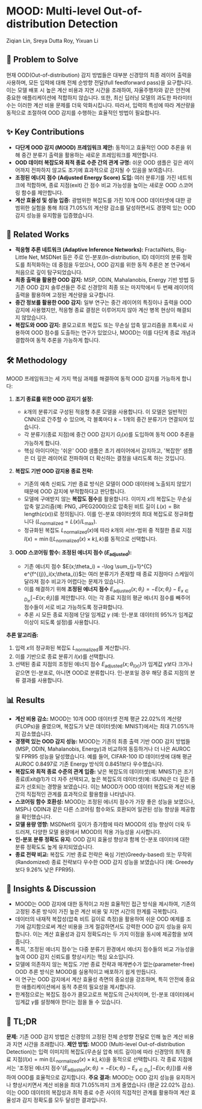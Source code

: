 # MOOD: Multi-level Out-of-distribution Detection
Ziqian Lin, Sreya Dutta Roy, Yixuan Li

## 🧩 Problem to Solve
현재 OOD(Out-of-distribution) 감지 방법들은 대부분 신경망의 최종 레이어 출력을 사용하며, 모든 입력에 대해 전체 순방향 전달(full feedforward pass)을 요구합니다. 이는 모델 배포 시 높은 계산 비용과 지연 시간을 초래하여, 자율주행차와 같은 안전에 중요한 애플리케이션에 적합하지 않습니다. 또한, 최신 딥러닝 모델의 과도한 파라미터 수는 이러한 계산 비용 문제를 더욱 악화시킵니다. 따라서, 입력의 특성에 따라 계산량을 동적으로 조절하여 OOD 감지를 수행하는 효율적인 방법이 필요합니다.

## ✨ Key Contributions
*   **다단계 OOD 감지 (MOOD) 프레임워크 제안:** 동적이고 효율적인 OOD 추론을 위해 중간 분류기 출력을 활용하는 새로운 프레임워크를 제안합니다.
*   **OOD 데이터 복잡도와 최적 종료 수준 간의 관계 규명:** 쉬운 OOD 샘플은 깊은 레이어까지 전파하지 않고도 조기에 효과적으로 감지될 수 있음을 보여줍니다.
*   **조정된 에너지 점수 (Adjusted Energy Score) 도입:** 여러 분류기를 가진 네트워크에 적합하며, 종료 지점(exit) 간 점수 비교 가능성을 높이는 새로운 OOD 스코어링 함수를 제안합니다.
*   **계산 효율성 및 성능 입증:** 광범위한 복잡도를 가진 10개 OOD 데이터셋에 대한 광범위한 실험을 통해 최대 71.05%의 계산량 감소를 달성하면서도 경쟁력 있는 OOD 감지 성능을 유지함을 입증했습니다.

## 📎 Related Works
*   **적응형 추론 네트워크 (Adaptive Inference Networks):** FractalNets, Big-Little Net, MSDNet 등은 주로 인-분포(In-distribution, ID) 데이터의 분류 정확도를 최적화하는 데 중점을 두었으나, OOD 감지를 위한 동적 추론은 본 연구에서 처음으로 깊이 탐구되었습니다.
*   **최종 출력을 활용한 OOD 감지:** MSP, ODIN, Mahalanobis, Energy 기반 방법 등 기존 OOD 감지 솔루션들은 주로 신경망의 최종 또는 마지막에서 두 번째 레이어의 출력을 활용하며 고정된 계산량을 요구합니다.
*   **중간 정보를 활용한 OOD 감지:** 일부 연구는 중간 레이어의 특징이나 출력을 OOD 감지에 사용했지만, 적응형 종료 결정은 이루어지지 않아 계산 병목 현상이 해결되지 않았습니다.
*   **복잡도와 OOD 감지:** 콜모고로프 복잡도 또는 무손실 압축 알고리즘을 프록시로 사용하여 OOD 점수를 도출하는 연구가 있었으나, MOOD는 이를 다단계 종료 개념과 결합하여 동적 추론을 가능하게 합니다.

## 🛠️ Methodology
MOOD 프레임워크는 세 가지 핵심 과제를 해결하여 동적 OOD 감지를 가능하게 합니다:

1.  **조기 종료를 위한 OOD 감지기 설정:**
    *   $k$개의 분류기로 구성된 적응형 추론 모델을 사용합니다. 이 모델은 일반적인 CNN으로 간주할 수 있으며, 각 블록마다 $k-1$개의 중간 분류기가 연결되어 있습니다.
    *   각 분류기(종료 지점)에 중간 OOD 감지기 $G_i(x)$를 도입하여 동적 OOD 추론을 가능하게 합니다.
    *   핵심 아이디어는 '쉬운' OOD 샘플은 초기 레이어에서 감지하고, '복잡한' 샘플은 더 깊은 레이어로 전파하여 더 확신하는 결정을 내리도록 하는 것입니다.

2.  **복잡도 기반 OOD 감지용 종료 전략:**
    *   기존의 예측 신뢰도 기반 종료 방식은 모델이 OOD 데이터에 노출되지 않았기 때문에 OOD 감지에 부적합하다고 판단합니다.
    *   모델에 구애받지 않는 **복잡도 점수**를 활용합니다. 이미지 $x$의 복잡도는 무손실 압축 알고리즘(예: PNG, JPEG2000)으로 압축된 비트 길이 $L(x) = \text{Bit length}(c(x))$로 정의됩니다. 이를 인-분포 데이터셋의 최대 복잡도로 정규화합니다 ($L_{\text{normalized}} = L(x) / L_{\text{max}}$).
    *   정규화된 복잡도 $L_{\text{normalized}}(x)$에 따라 $k$개의 서브-범위 중 적절한 종료 지점 $I(x) = \min(\lfloor L_{\text{normalized}}(x) \times k \rfloor, k)$를 동적으로 선택합니다.

3.  **OOD 스코어링 함수: 조정된 에너지 점수 ($E_{\text{adjusted}}$):**
    *   기존 에너지 점수 $E(x;\theta_i) = -\log \sum_{j=1}^{C} e^{f^{(j)}_i(x;\theta_i)}$는 여러 분류기가 존재할 때 종료 지점마다 스케일이 달라져 점수 비교가 어렵다는 문제가 있습니다.
    *   이를 해결하기 위해 **조정된 에너지 점수** $E_{\text{adjusted}}(x;\theta_i) = -E(x;\theta_i) - E_{x \in D_{\text{in}}}[-E(x;\theta_i)]$를 제안합니다. 이는 각 종료 지점의 평균 에너지 점수를 빼주어 점수들이 서로 비교 가능하도록 정규화합니다.
    *   추론 시 모든 종료 지점에 단일 임계값 $\gamma$ (예: 인-분포 데이터의 95%가 임계값 이상이 되도록 설정)를 사용합니다.

**추론 알고리즘:**
1.  입력 $x$의 정규화된 복잡도 $L_{\text{normalized}}$를 계산합니다.
2.  이를 기반으로 종료 분류기 $I(x)$를 선택합니다.
3.  선택된 종료 지점의 조정된 에너지 점수 $E_{\text{adjusted}}(x;\theta_{I(x)})$가 임계값 $\gamma$보다 크거나 같으면 인-분포로, 아니면 OOD로 분류합니다. 인-분포일 경우 해당 종료 지점의 분류 결과를 사용합니다.

## 📊 Results
*   **계산 비용 감소:** MOOD는 10개 OOD 데이터셋 전체 평균 22.02%의 계산량 (FLOPs)을 줄였으며, 복잡도가 낮은 데이터셋(예: MNIST)에서는 최대 71.05%까지 감소했습니다.
*   **경쟁력 있는 OOD 감지 성능:** MOOD는 기존의 최종 출력 기반 OOD 감지 방법들(MSP, ODIN, Mahalanobis, Energy)과 비교하여 동등하거나 더 나은 AUROC 및 FPR95 성능을 달성했습니다. 예를 들어, CIFAR-100 ID 데이터셋에 대해 평균 AUROC 0.8497로 기존 Energy 방식의 0.8451보다 우수했습니다.
*   **복잡도와 최적 종료 수준의 관계 입증:** 낮은 복잡도의 데이터셋(예: MNIST)은 조기 종료(Exit@1)가 더 자주 선택되고, 높은 복잡도의 데이터셋(예: iSUN)은 더 깊은 종료가 선호되는 경향을 보였습니다. 이는 MOOD가 OOD 데이터 복잡도와 계산 비용 간의 직접적인 관계를 효과적으로 활용함을 나타냅니다.
*   **스코어링 함수 호환성:** MOOD는 조정된 에너지 점수가 가장 좋은 성능을 보였으나, MSP나 ODIN과 같은 다른 스코어링 함수와도 호환되어 일관된 성능 향상을 제공함을 확인했습니다.
*   **모델 용량 영향:** MSDNet의 깊이가 증가함에 따라 MOOD의 성능 향상이 더욱 두드러져, 다양한 모델 용량에서 MOOD의 적용 가능성을 시사합니다.
*   **인-분포 분류 정확도 유지:** OOD 감지 효율성 향상과 함께 인-분포 데이터에 대한 분류 정확도도 높게 유지되었습니다.
*   **종료 전략 비교:** 복잡도 기반 종료 전략은 욕심 기반(Greedy-based) 또는 무작위(Randomized) 종료 전략보다 우수한 OOD 감지 성능을 보였습니다 (예: Greedy보다 9.26% 낮은 FPR95).

## 🧠 Insights & Discussion
*   MOOD는 OOD 감지에 대한 동적이고 자원 효율적인 접근 방식을 제시하여, 기존의 고정된 추론 방식이 가진 높은 계산 비용 및 지연 시간의 한계를 극복합니다.
*   데이터의 내재적 복잡성(압축 비트 길이로 측정)을 활용하여 쉬운 OOD 예제를 조기에 감지함으로써 계산 비용을 크게 절감하면서도 강력한 OOD 감지 성능을 유지합니다. 이는 계산 효율성과 감지 정확도라는 두 가지 이점을 동시에 제공함을 보여줍니다.
*   특히, '조정된 에너지 점수'는 다중 분류기 환경에서 에너지 점수들의 비교 가능성을 높여 OOD 감지 신뢰도를 향상시키는 핵심 요소입니다.
*   모델에 의존하지 않는 복잡도 기반 종료 전략과 매개변수가 없는(parameter-free) OOD 추론 방식은 MOOD를 실용적이고 배포하기 쉽게 만듭니다.
*   이 연구는 OOD 감지에서 계산 효율성 측면의 중요성을 강조하며, 특히 안전에 중요한 애플리케이션에서 동적 추론의 필요성을 제시합니다.
*   한계점으로는 복잡도 점수가 콜모고로프 복잡도의 근사치이며, 인-분포 데이터에서 임계값 $\gamma$를 설정해야 한다는 점을 들 수 있습니다.

## 📌 TL;DR
**문제:** 기존 OOD 감지 방법은 신경망의 고정된 전체 순방향 전달로 인해 높은 계산 비용과 지연 시간을 초래합니다.
**제안 방법:** MOOD (Multi-level Out-of-distribution Detection)는 입력 이미지의 복잡도(무손실 압축 비트 길이)에 따라 신경망의 최적 종료 지점($I(x) = \min(\lfloor L_{\text{normalized}}(x) \times k \rfloor, k)$)을 동적으로 선택합니다. 각 종료 지점에서는 '조정된 에너지 점수'($E_{\text{adjusted}}(x;\theta_i) = -E(x;\theta_i) - E_{x \in D_{\text{in}}}[-E(x;\theta_i)]$)를 사용하여 OOD를 효율적으로 감지합니다.
**주요 결과:** MOOD는 OOD 감지 성능을 유지하거나 향상시키면서 계산 비용을 최대 71.05%까지 크게 줄였습니다 (평균 22.02% 감소). 이는 OOD 데이터의 복잡성과 최적 종료 수준 사이의 직접적인 관계를 활용하여 계산 효율성과 감지 정확도를 모두 달성한 결과입니다.